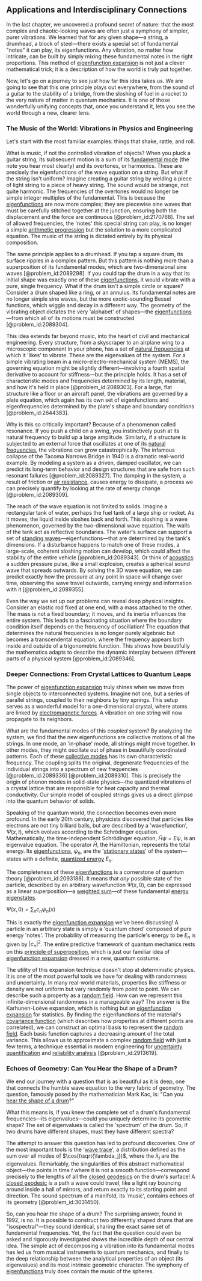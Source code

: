 ## Applications and Interdisciplinary Connections

In the last chapter, we uncovered a profound secret of nature: that the most complex and chaotic-looking waves are often just a symphony of simpler, purer vibrations. We learned that for any given shape—a string, a drumhead, a block of steel—there exists a special set of fundamental "notes" it can play, its eigenfunctions. Any vibration, no matter how intricate, can be built by simply mixing these fundamental notes in the right proportions. This method of [eigenfunction expansion](@article_id:150966) is not just a clever mathematical trick; it is a description of how the world is truly put together.

Now, let's go on a journey to see just how far this idea takes us. We are going to see that this one principle plays out everywhere, from the sound of a guitar to the stability of a bridge, from the sloshing of fuel in a rocket to the very nature of matter in quantum mechanics. It is one of those wonderfully unifying concepts that, once you understand it, lets you see the world through a new, clearer lens.

### The Music of the World: Vibrations in Physics and Engineering

Let's start with the most familiar examples: things that shake, rattle, and roll.

What is music, if not the controlled vibration of objects? When you pluck a guitar string, its subsequent motion is a sum of its [fundamental mode](@article_id:164707) (the note you hear most clearly) and its overtones, or harmonics. These are precisely the eigenfunctions of the wave equation on a string. But what if the string isn't uniform? Imagine creating a guitar string by welding a piece of light string to a piece of heavy string. The sound would be strange, not quite harmonic. The frequencies of the overtones would no longer be simple integer multiples of the fundamental. This is because the [eigenfunctions](@article_id:154211) are now more complex; they are piecewise sine waves that must be carefully stitched together at the junction, ensuring both the displacement and the force are continuous [@problem_id:2170768]. The set of allowed frequencies, the 'notes' this special string can play, is no longer a simple [arithmetic progression](@article_id:266779) but the solution to a more complicated equation. The music of the string is dictated entirely by its physical composition.

The same principle applies to a drumhead. If you tap a square drum, its surface ripples in a complex pattern. But this pattern is nothing more than a superposition of its fundamental modes, which are two-dimensional sine waves [@problem_id:2089298]. If you could tap the drum in a way that its initial shape was exactly one of these [eigenfunctions](@article_id:154211), it would vibrate with a pure, single frequency. What if the drum isn't a simple circle or square? Consider a drum shaped like a ring, or an annulus. Its fundamental notes are no longer simple sine waves, but the more exotic-sounding Bessel functions, which wiggle and decay in a different way. The geometry of the vibrating object dictates the very 'alphabet' of shapes—the [eigenfunctions](@article_id:154211)—from which all of its motions must be constructed [@problem_id:2089304].

This idea extends far beyond music, into the heart of civil and mechanical engineering. Every structure, from a skyscraper to an airplane wing to a microscopic component in your phone, has a set of [natural frequencies](@article_id:173978) at which it 'likes' to vibrate. These are the eigenvalues of the system. For a simple vibrating beam in a micro-electro-mechanical system (MEMS), the governing equation might be slightly different—involving a fourth spatial derivative to account for stiffness—but the principle holds. It has a set of characteristic modes and frequencies determined by its length, material, and how it's held in place [@problem_id:2089303]. For a large, flat structure like a floor or an aircraft panel, the vibrations are governed by a plate equation, which again has its own set of eigenfunctions and eigenfrequencies determined by the plate's shape and boundary conditions [@problem_id:2644383].

Why is this so critically important? Because of a phenomenon called resonance. If you push a child on a swing, you instinctively push at its natural frequency to build up a large amplitude. Similarly, if a structure is subjected to an external force that oscillates at one of its [natural frequencies](@article_id:173978), the vibrations can grow catastrophically. The infamous collapse of the Tacoma Narrows Bridge in 1940 is a dramatic real-world example. By modeling a system as a driven, damped oscillator, we can predict its long-term behavior and design structures that are safe from such resonant failures [@problem_id:2089327]. The damping in the system, a result of friction or [air resistance](@article_id:168470), causes energy to dissipate, a process we can precisely quantify by looking at the rate of energy change [@problem_id:2089309].

The reach of the wave equation is not limited to solids. Imagine a rectangular tank of water, perhaps the fuel tank of a large ship or rocket. As it moves, the liquid inside sloshes back and forth. This sloshing is a wave phenomenon, governed by the two-dimensional wave equation. The walls of the tank act as reflective boundaries. The water's surface can support a set of [standing waves](@article_id:148154)—eigenfunctions—that are determined by the tank's dimensions. If a disturbance happens to match one of these modes, a large-scale, coherent sloshing motion can develop, which could affect the stability of the entire vehicle [@problem_id:2089343]. Or think of [acoustics](@article_id:264841): a sudden pressure pulse, like a small explosion, creates a spherical sound wave that spreads outwards. By solving the 3D wave equation, we can predict exactly how the pressure at any point in space will change over time, observing the wave travel outwards, carrying energy and information with it [@problem_id:2089355].

Even the way we set up our problems can reveal deep physical insights. Consider an elastic rod fixed at one end, with a mass attached to the other. The mass is not a fixed boundary; it moves, and its inertia influences the entire system. This leads to a fascinating situation where the boundary condition itself depends on the frequency of oscillation! The equation that determines the natural frequencies is no longer purely algebraic but becomes a transcendental equation, where the frequency appears both inside and outside of a trigonometric function. This shows how beautifully the mathematics adapts to describe the dynamic interplay between different parts of a physical system [@problem_id:2089346].

### Deeper Connections: From Crystal Lattices to Quantum Leaps

The power of [eigenfunction expansion](@article_id:150966) truly shines when we move from single objects to interconnected systems. Imagine not one, but a series of parallel strings, coupled to their neighbors by tiny springs. This setup serves as a wonderful model for a one-dimensional crystal, where atoms are linked by [electromagnetic forces](@article_id:195530). A vibration on one string will now propagate to its neighbors.

What are the fundamental modes of this *coupled* system? By analyzing the system, we find that the new eigenfunctions are collective motions of all the strings. In one mode, an 'in-phase' mode, all strings might move together. In other modes, they might oscillate out of phase in beautifully coordinated patterns. Each of these [collective modes](@article_id:136635) has its own characteristic frequency. The coupling splits the original, degenerate frequencies of the individual strings into a spectrum of new frequencies [@problem_id:2089336] [@problem_id:2089310]. This is precisely the origin of phonon modes in solid-state physics—the quantized vibrations of a crystal lattice that are responsible for heat capacity and thermal conductivity. Our simple model of coupled strings gives us a direct glimpse into the quantum behavior of solids.

Speaking of the quantum world, the connection becomes even more profound. In the early 20th century, physicists discovered that particles like electrons are not tiny billiard balls, but are described by a 'wavefunction', $\Psi(x,t)$, which evolves according to the Schrödinger equation. Mathematically, the time-independent Schrödinger equation, $\hat{H}\psi = E\psi$, is an eigenvalue equation. The operator $\hat{H}$, the Hamiltonian, represents the total energy. Its [eigenfunctions](@article_id:154211), $\psi_n$, are the '[stationary states](@article_id:136766)' of the system—states with a definite, [quantized energy](@article_id:274486) $E_n$.

The completeness of these [eigenfunctions](@article_id:154211) is a cornerstone of quantum theory [@problem_id:2093188]. It means that *any* possible state of the particle, described by an arbitrary wavefunction $\Psi(x,0)$, can be expressed as a linear superposition—a [weighted sum](@article_id:159475)—of these fundamental [energy eigenstates](@article_id:151660).

$\Psi(x,0) = \sum_n c_n \psi_n(x)$

This is exactly the [eigenfunction expansion](@article_id:150966) we've been discussing! A particle in an arbitrary state is simply a 'quantum chord' composed of pure energy 'notes'. The probability of measuring the particle's energy to be $E_n$ is given by $|c_n|^2$. The entire predictive framework of quantum mechanics rests on this [principle of superposition](@article_id:147588), which is just our familiar idea of [eigenfunction expansion](@article_id:150966) dressed in a new, quantum costume.

The utility of this expansion technique doesn't stop at deterministic physics. It is one of the most powerful tools we have for dealing with randomness and uncertainty. In many real-world materials, properties like stiffness or density are not uniform but vary randomly from point to point. We can describe such a property as a [random field](@article_id:268208). How can we represent this infinite-dimensional randomness in a manageable way? The answer is the Karhunen-Loève expansion, which is nothing but an [eigenfunction expansion](@article_id:150966) for statistics. By finding the eigenfunctions of the material's [covariance function](@article_id:264537) (which describes how properties at different points are correlated), we can construct an optimal basis to represent the [random field](@article_id:268208). Each basis function captures a decreasing amount of the total variance. This allows us to approximate a complex [random field](@article_id:268208) with just a few terms, a technique essential in modern engineering for [uncertainty quantification](@article_id:138103) and [reliability analysis](@article_id:192296) [@problem_id:2913619].

### Echoes of Geometry: Can You Hear the Shape of a Drum?

We end our journey with a question that is as beautiful as it is deep, one that connects the humble wave equation to the very fabric of geometry. The question, famously posed by the mathematician Mark Kac, is: "Can you [hear the shape of a drum](@article_id:186739)?"

What this means is, if you knew the complete set of a drum's fundamental frequencies—its eigenvalues—could you uniquely determine its geometric shape? The set of eigenvalues is called the 'spectrum' of the drum. So, if two drums have different shapes, must they have different spectra?

The attempt to answer this question has led to profound discoveries. One of the most important tools is the '[wave trace](@article_id:634968)', a distribution defined as the sum over all modes of $\cos(t\sqrt{\lambda_j})$, where the $\lambda_j$ are the eigenvalues. Remarkably, the singularities of this abstract mathematical object—the points in time $t$ where it is not a smooth function—correspond precisely to the lengths of all the [closed geodesics](@article_id:189661) on the drum's surface! A [closed geodesic](@article_id:186491) is a path a wave could travel, like a light ray bouncing around inside a hall of mirrors, and return exactly to its starting point and direction. The sound spectrum of a manifold, its 'music', contains echoes of its geometry [@problem_id:3031450].

So, can you hear the shape of a drum? The surprising answer, found in 1992, is no. It is possible to construct two differently shaped drums that are "isospectral"—they sound identical, sharing the exact same set of fundamental frequencies. Yet, the fact that the question could even be asked and rigorously investigated shows the incredible depth of our central idea. The simple act of decomposing a vibration into its fundamental modes has led us from musical instruments to quantum mechanics, and finally to the deep relationship between the analytical properties of an object (its eigenvalues) and its most intrinsic geometric character. The symphony of [eigenfunctions](@article_id:154211) truly does contain the music of the spheres.